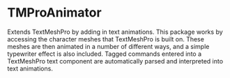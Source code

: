 # TMProAnimator
Extends TextMeshPro by adding in text animations. This package works by accessing the character meshes that TextMeshPro is built on. These meshes are then animated in a number of different ways, and a simple typewriter effect is also included. Tagged commands entered into a TextMeshPro text component are automatically parsed and interpreted into text animations.
